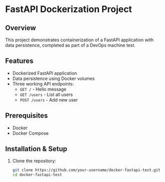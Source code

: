 # FastAPI Dockerization Project

## Overview
This project demonstrates containerization of a FastAPI application with data persistence, completed as part of a DevOps machine test.

## Features
- Dockerized FastAPI application
- Data persistence using Docker volumes
- Three working API endpoints:
  - `GET /` - Hello message
  - `GET /users` - List all users
  - `POST /users` - Add new user

## Prerequisites
- Docker
- Docker Compose

## Installation & Setup
1. Clone the repository:
   ```bash
   git clone https://github.com/your-username/docker-fastapi-test.git
   cd docker-fastapi-test
